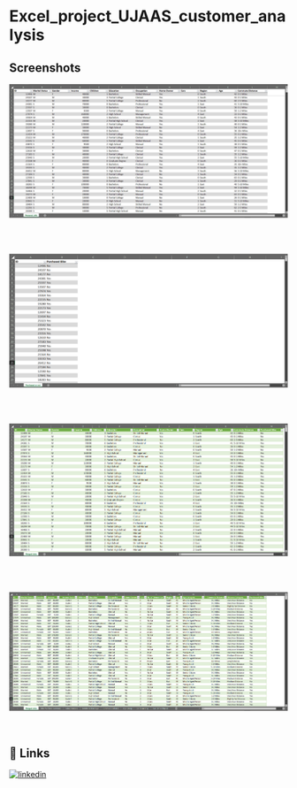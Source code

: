 # Excel_project_UJAAS_customer_analysis



## Screenshots

![S](https://github.com/dipu1591/Excel_project_UJAAS_customer_analysis/blob/main/Screenshots/1.PNG)

<br/>

<br/>

![S](https://github.com/dipu1591/Excel_project_UJAAS_customer_analysis/blob/main/Screenshots/2.PNG)

<br/>

<br/>

![S](https://github.com/dipu1591/Excel_project_UJAAS_customer_analysis/blob/main/Screenshots/3.PNG)

<br/>

<br/>

![S](https://github.com/dipu1591/Excel_project_UJAAS_customer_analysis/blob/main/Screenshots/4.PNG)



<br/>



## 🔗 Links
[![linkedin](https://img.shields.io/badge/linkedin-0A66C2?style=for-the-badge&logo=linkedin&logoColor=white)](https://www.linkedin.com/in/dipu1591/)

